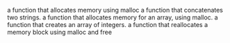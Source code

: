  a function that allocates memory using malloc
a function that concatenates two strings.
 a function that allocates memory for an array, using malloc.
a function that creates an array of integers.
a function that reallocates a memory block using malloc and free

